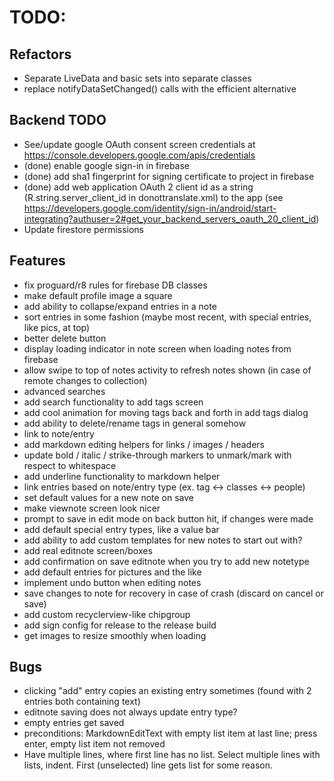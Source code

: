 # TODO:

## Refactors
- Separate LiveData and basic sets into separate classes
- replace notifyDataSetChanged() calls with the efficient alternative

## Backend TODO
- See/update google OAuth consent screen credentials at https://console.developers.google.com/apis/credentials
- (done) enable google sign-in in firebase
- (done) add sha1 fingerprint for signing certificate to project in firebase
- (done) add web application OAuth 2 client id as a string (R.string.server_client_id in donottranslate.xml)
         to the app (see https://developers.google.com/identity/sign-in/android/start-integrating?authuser=2#get_your_backend_servers_oauth_20_client_id)
- Update firestore permissions

## Features
- fix proguard/r8 rules for firebase DB classes
- make default profile image a square
- add ability to collapse/expand entries in a note
- sort entries in some fashion (maybe most recent, with special entries, like pics, at top)
- better delete button
- display loading indicator in note screen when loading notes from firebase
- allow swipe to top of notes activity to refresh notes shown (in case of remote changes to collection)
- advanced searches
- add search functionality to add tags screen
- add cool animation for moving tags back and forth in add tags dialog
- add ability to delete/rename tags in general somehow
- link to note/entry
- add markdown editing helpers for links / images / headers
- update bold / italic / strike-through markers to unmark/mark with respect to whitespace
- add underline functionality to markdown helper
- link entries based on note/entry type (ex. tag <-> classes <-> people)
- set default values for a new note on save
- make viewnote screen look nicer
- prompt to save in edit mode on back button hit, if changes were made
- add default special entry types, like a value bar
- add ability to add custom templates for new notes to start out with?
- add real editnote screen/boxes
- add confirmation on save editnote when you try to add new notetype
- add default entries for pictures and the like
- implement undo button when editing notes
- save changes to note for recovery in case of crash (discard on cancel or save)
- add custom recyclerview-like chipgroup
- add sign config for release to the release build
- get images to resize smoothly when loading

## Bugs
- clicking "add" entry copies an existing entry sometimes (found with 2 entries both containing text)
- editnote saving does not always update entry type?
- empty entries get saved
- preconditions: MarkdownEditText with empty list item at last line; press enter, empty list item not removed
- Have multiple lines, where first line has no list. Select multiple lines with lists, indent. First (unselected) line gets list for some reason.
